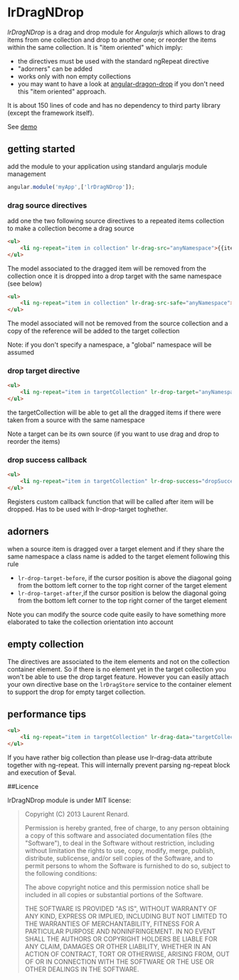 # lrDragNDrop

*lrDragNDrop* is a drag and drop module for *Angularjs* which allows to drag items from one collection and drop to another one; or reorder the items within the same collection.
It is "item oriented" which imply:
  * the directives must be used with the standard ngRepeat directive
  * "adorners" can be added
  * works only with non empty collections
  * you may want to have a look at [angular-dragon-drop](https://github.com/btford/angular-dragon-drop) if you don't need this "item oriented" approach.
   
  
It is about 150 lines of code and has no dependency to third party library (except the framework itself).

See [demo](http://lorenzofox3.github.io/lrDragNDrop/)

## getting started

add the module to your application using standard angularjs module management
```javascript
angular.module('myApp',['lrDragNDrop']);
```
### drag source directives

add one the two following source directives to a repeated items collection to make a collection become a drag source

```html
<ul>
    <li ng-repeat="item in collection" lr-drag-src="anyNamespace">{{item}}</li>
</ul>
```

The model associated to the dragged item will be removed from the collection once it is dropped into a drop target with the same namespace (see below)

```html
<ul>
    <li ng-repeat="item in collection" lr-drag-src-safe="anyNamespace">{{item}}</li>
</ul>
```

The model associated will not be removed from the source collection and a copy of the reference will be added to the target collection

Note: if you don't specify a namespace, a "global" namespace will be assumed

### drop target directive

```html
<ul>
    <li ng-repeat="item in targetCollection" lr-drop-target="anyNamespace">{{item}}</li>
</ul>
```
the targetCollection will be able to get all the dragged items if there were taken from a source with the same namespace

Note a target can be its own source (if you want to use drag and drop to reorder the items)

### drop success callback

```html
<ul>
    <li ng-repeat="item in targetCollection" lr-drop-success="dropSuccess(e, item, collection)">{{item}}</li>
</ul>
```
Registers custom callback function that will be called after item will be dropped. Has to be used with lr-drop-target toghether.

## adorners

when a source item is dragged over a target element and if they share the same namespace a class name is added to the target element following this rule
* ``lr-drop-target-before``, if the cursor position is above the diagonal going from the bottom left corner to the top right corner of the target element
* ``lr-drop-target-after``,if the cursor position is below the diagonal going from the bottom left corner to the top right corner of the target element

Note you can modify the source code quite easily to have something more elaborated to take the collection orientation into account

## empty collection
The directives are associated to the item elements and not on the collection container element. So if there is no element yet in the target collection you won't be able to use the drop target feature.
However you can easily attach your own directive base on the ``lrDragStore`` service to the container element to support the drop for empty target collection.

## performance tips

```html
<ul>
    <li ng-repeat="item in targetCollection" lr-drag-data="targetCollection">{{item}}</li>
</ul>
```

If you have rather big collection than please use lr-drag-data attribute together with ng-repeat. This will internally prevent 
parsing ng-repeat block and execution of $eval.

##Licence

lrDragNDrop module is under MIT license:

> Copyright (C) 2013 Laurent Renard.
>
> Permission is hereby granted, free of charge, to any person
> obtaining a copy of this software and associated documentation files
> (the "Software"), to deal in the Software without restriction,
> including without limitation the rights to use, copy, modify, merge,
> publish, distribute, sublicense, and/or sell copies of the Software,
> and to permit persons to whom the Software is furnished to do so,
> subject to the following conditions:
>
> The above copyright notice and this permission notice shall be
> included in all copies or substantial portions of the Software.
>
> THE SOFTWARE IS PROVIDED "AS IS", WITHOUT WARRANTY OF ANY KIND,
> EXPRESS OR IMPLIED, INCLUDING BUT NOT LIMITED TO THE WARRANTIES OF
> MERCHANTABILITY, FITNESS FOR A PARTICULAR PURPOSE AND
> NONINFRINGEMENT. IN NO EVENT SHALL THE AUTHORS OR COPYRIGHT HOLDERS
> BE LIABLE FOR ANY CLAIM, DAMAGES OR OTHER LIABILITY, WHETHER IN AN
> ACTION OF CONTRACT, TORT OR OTHERWISE, ARISING FROM, OUT OF OR IN
> CONNECTION WITH THE SOFTWARE OR THE USE OR OTHER DEALINGS IN THE
> SOFTWARE.
